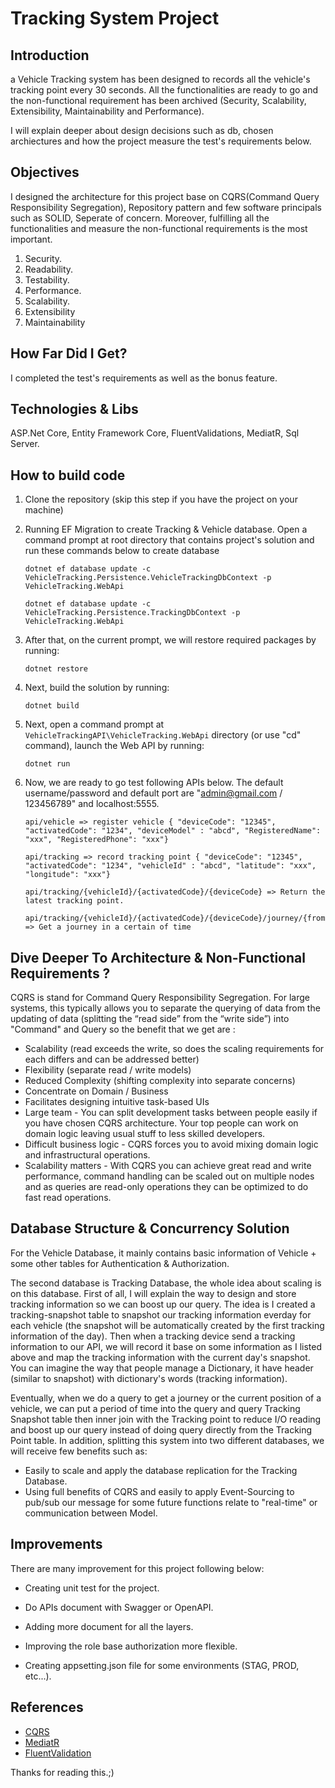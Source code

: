 
# Tracking System Project

## Introduction

a Vehicle Tracking system has been designed to records all the vehicle's tracking point every 30 seconds. All the functionalities are ready to go and the non-functional requirement has been archived (Security, Scalability, Extensibility, Maintainability and Performance).

I will explain deeper about design decisions such as db, chosen archiectures and how the project measure the test's requirements below.

## Objectives

I designed the architecture for this project base on CQRS(Command Query Responsibility Segregation), Repository pattern and few software principals such as SOLID, Seperate of concern. Moreover, fulfilling all the functionalities and measure the non-functional requirements is the most important.

1. Security.
2. Readability.
3. Testability.
4. Performance.
5. Scalability.
6. Extensibility
7. Maintainability

## How Far Did I Get?

I completed the test's requirements as well as the bonus feature.

## Technologies & Libs

ASP.Net Core, Entity Framework Core, FluentValidations, MediatR, Sql Server. 

## How to build code

  1. Clone the repository (skip this step if you have the project on your machine)
  
  2. Running EF Migration to create Tracking & Vehicle database. Open a command prompt at root directory that contains project's solution and run these commands below to create database
     ```
     dotnet ef database update -c VehicleTracking.Persistence.VehicleTrackingDbContext -p VehicleTracking.WebApi
     
     dotnet ef database update -c VehicleTracking.Persistence.TrackingDbContext -p VehicleTracking.WebApi
     ```
  3. After that, on the current prompt, we will restore required packages by running:
     ```
     dotnet restore
     ```
  4. Next, build the solution by running:
     ```
     dotnet build
     ```
  5. Next, open a command prompt at `VehicleTrackingAPI\VehicleTracking.WebApi` directory (or use "cd" command), launch the Web API by running:
     ```
     dotnet run
     ```
  6. Now, we are ready to go test following APIs below. The default username/password and default port are "admin@gmail.com / 123456789" and localhost:5555.
      ```
     api/vehicle => register vehicle { "deviceCode": "12345", "activatedCode": "1234", "deviceModel" : "abcd", "RegisteredName": "xxx", "RegisteredPhone": "xxx"}
     
     api/tracking => record tracking point { "deviceCode": "12345", "activatedCode": "1234", "vehicleId" : "abcd", "latitude": "xxx", "longitude": "xxx"}
     
     api/tracking/{vehicleId}/{activatedCode}/{deviceCode} => Return the latest tracking point.
     
     api/tracking/{vehicleId}/{activatedCode}/{deviceCode}/journey/{fromDateTime}/{toDateTime} => Get a journey in a certain of time
     ```
## Dive Deeper To Architecture & Non-Functional Requirements ?

CQRS is stand for Command Query Responsibility Segregation. For large systems, this typically allows you to separate the querying of data from the updating of data (splitting the “read side” from the “write side”) into "Command" and Query so the benefit that we get are :

  - Scalability (read exceeds the write, so does the scaling requirements for each differs and can be addressed better)
  - Flexibility (separate read / write models)
  - Reduced Complexity (shifting complexity into separate concerns)
  - Concentrate on Domain / Business
  - Facilitates designing intuitive task-based UIs
  - Large team - You can split development tasks between people easily if you have chosen CQRS architecture. Your top people can work on domain logic leaving usual stuff to less skilled developers.
  - Difficult business logic - CQRS forces you to avoid mixing domain logic and infrastructural operations.
  - Scalability matters - With CQRS you can achieve great read and write performance, command handling can be scaled out on multiple nodes and as queries are read-only operations they can be optimized to do fast read operations.
    
## Database Structure & Concurrency Solution

For the Vehicle Database, it mainly contains basic information of Vehicle + some other tables for Authentication & Authorization.

The second database is Tracking Database, the whole idea about scaling is on this database. First of all, I will explain the way to design and store tracking information so we can boost up our query. The idea is I created a tracking-snapshot table to snapshot our tracking information everday for each vehicle (the snapshot will be automatically created by the first tracking information of the day). Then when a tracking device send a tracking information to our API, we will record it base on some information as I listed above and map the tracking information with the current day's snapshot. You can imagine the way that people manage a Dictionary, it have header (similar to snapshot) with dictionary's words (tracking information). 

Eventually, when we do a query to get a journey or the current position of a vehicle, we can put a period of time into the query  and query Tracking Snapshot table then inner join with the Tracking point to reduce I/O reading and boost up our query instead of doing query directly from the Tracking Point table. In addition, splitting this system into two different databases, we will receive few benefits such as: 

  - Easily to scale and apply the database replication for the Tracking Database.
  - Using full benefits of CQRS and easily to apply Event-Sourcing to pub/sub our message for some future functions relate to "real-time" or communication between Model. 

## Improvements
There are many improvement for this project following below:

+ Creating unit test for the project.

+ Do APIs document with Swagger or OpenAPI. 

+ Adding more document for all the layers.

+ Improving the role base authorization more flexible.

+ Creating appsetting.json file for some environments (STAG, PROD, etc...). 

## References
* [CQRS](https://martinfowler.com/bliki/CQRS.html)
* [MediatR](https://github.com/jbogard/MediatR)
* [FluentValidation](https://github.com/JeremySkinner/FluentValidation)
 
Thanks for reading this.;)



